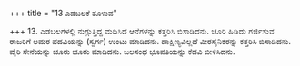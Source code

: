 +++
title = "13 ಎಡಬಲಕೆ ತೂಳುವ"

+++
13. ಎಡಬಲಗಳಲ್ಲಿ ನುಗ್ಗುತ್ತಿದ್ದ ಮದಿಸಿದ ಆನೆಗಳನ್ನು ಕತ್ತರಿಸಿ ಬಿಸಾಡಿದನು. ಚೂರಿ ಹಿಡಿದು ಗರ್ಜಿಸುವ ರಾಜರಿಗೆ ಅಮರ ಪದವಿಯನ್ನು (ಸ್ವರ್ಗ) ಉಂಟು ಮಾಡಿದನು. ದಾಕ್ಷಿಣ್ಯವಿಲ್ಲದೆ ವೀರಸೈನಿಕರನ್ನು ಕತ್ತರಿಸಿ ಬಿಸಾಡಿದನು. ವೈರಿ ಸೇನೆಯನ್ನು ಚೂರು ಚೂರು ಮಾಡಿದನು. ಜಲಸಂಧ ಭೂಪತಿಯನ್ನು ಕೆಡವಿ ಬೀಳಿಸಿದನು.
